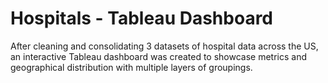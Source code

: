 # Hospitals - Tableau Dashboard
After cleaning and consolidating 3 datasets of hospital data across the US, an interactive Tableau dashboard was created to showcase metrics and geographical distribution with multiple layers of groupings.
